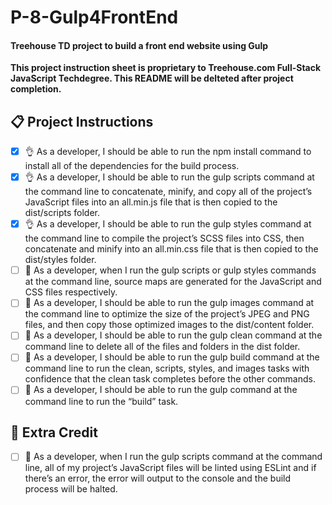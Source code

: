 # P-8-Gulp4FrontEnd
#### Treehouse TD project to build a front end website using Gulp

**This project instruction sheet is proprietary to Treehouse.com Full-Stack JavaScript Techdegree.  This README will be delteted after project completion.**

## :clipboard: Project Instructions
- [X] :ok_hand: As a developer, I should be able to run the npm install command to install all of the dependencies for the build process.
- [X] :ok_hand: As a developer, I should be able to run the gulp scripts command at the command line to concatenate, minify, and copy all of the project’s JavaScript files into an all.min.js file that is then copied to the dist/scripts folder.
- [X] :ok_hand: As a developer, I should be able to run the gulp styles command at the command line to compile the project’s SCSS files into CSS, then concatenate and minify into an all.min.css file that is then copied to the dist/styles folder.
- [ ] :nut_and_bolt: As a developer, when I run the gulp scripts or gulp styles commands at the command line, source maps are generated for the JavaScript and CSS files respectively.
- [ ] :nut_and_bolt: As a developer, I should be able to run the gulp images command at the command line to optimize the size of the project’s JPEG and PNG files, and then copy those optimized images to the dist/content folder.
- [ ] :nut_and_bolt: As a developer, I should be able to run the gulp clean command at the command line to delete all of the files and folders in the dist folder.
- [ ] :nut_and_bolt: As a developer, I should be able to run the gulp build command at the command line to run the clean, scripts, styles, and images tasks with confidence that the clean task completes before the other commands.
- [ ] :nut_and_bolt: As a developer, I should be able to run the gulp command at the command line to run the “build” task.

## :beer: **Extra Credit**
- [ ] :100: As a developer, when I run the gulp scripts command at the command line, all of my project’s JavaScript files will be linted using ESLint and if there’s an error, the error will output to the console and the build process will be halted.
